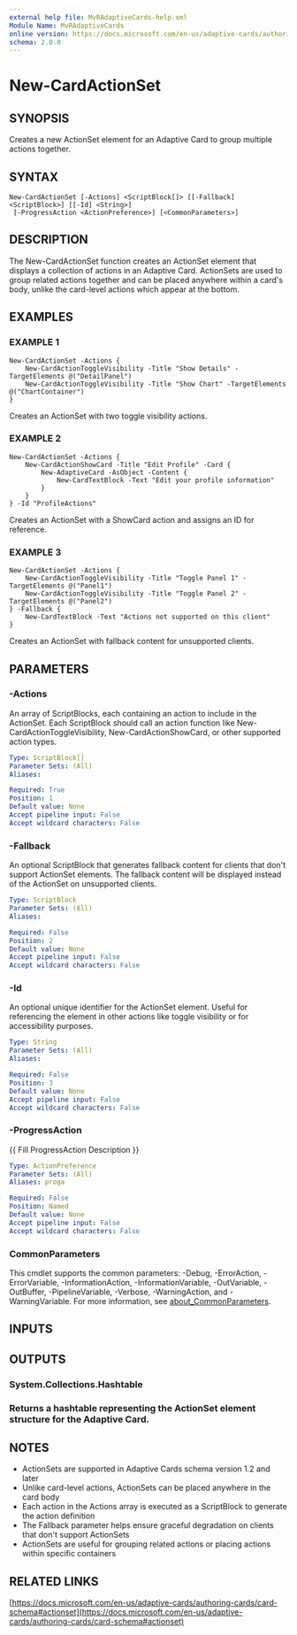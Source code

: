 ```yaml
---
external help file: MvRAdaptiveCards-help.xml
Module Name: MvRAdaptiveCards
online version: https://docs.microsoft.com/en-us/adaptive-cards/authoring-cards/card-schema#actionset
schema: 2.0.0
---
```


# New-CardActionSet

## SYNOPSIS
Creates a new ActionSet element for an Adaptive Card to group multiple actions together.

## SYNTAX

```
New-CardActionSet [-Actions] <ScriptBlock[]> [[-Fallback] <ScriptBlock>] [[-Id] <String>]
 [-ProgressAction <ActionPreference>] [<CommonParameters>]
```

## DESCRIPTION
The New-CardActionSet function creates an ActionSet element that displays a collection of actions
in an Adaptive Card.
ActionSets are used to group related actions together and can be placed
anywhere within a card's body, unlike the card-level actions which appear at the bottom.

## EXAMPLES

### EXAMPLE 1
```
New-CardActionSet -Actions {
    New-CardActionToggleVisibility -Title "Show Details" -TargetElements @("DetailPanel")
    New-CardActionToggleVisibility -Title "Show Chart" -TargetElements @("ChartContainer")
}
```

Creates an ActionSet with two toggle visibility actions.

### EXAMPLE 2
```
New-CardActionSet -Actions {
    New-CardActionShowCard -Title "Edit Profile" -Card {
        New-AdaptiveCard -AsObject -Content {
            New-CardTextBlock -Text "Edit your profile information"
        }
    }
} -Id "ProfileActions"
```

Creates an ActionSet with a ShowCard action and assigns an ID for reference.

### EXAMPLE 3
```
New-CardActionSet -Actions {
    New-CardActionToggleVisibility -Title "Toggle Panel 1" -TargetElements @("Panel1")
    New-CardActionToggleVisibility -Title "Toggle Panel 2" -TargetElements @("Panel2")
} -Fallback {
    New-CardTextBlock -Text "Actions not supported on this client"
}
```

Creates an ActionSet with fallback content for unsupported clients.

## PARAMETERS

### -Actions
An array of ScriptBlocks, each containing an action to include in the ActionSet.
Each ScriptBlock should call an action function like New-CardActionToggleVisibility,
New-CardActionShowCard, or other supported action types.

```yaml
Type: ScriptBlock[]
Parameter Sets: (All)
Aliases:

Required: True
Position: 1
Default value: None
Accept pipeline input: False
Accept wildcard characters: False
```

### -Fallback
An optional ScriptBlock that generates fallback content for clients that don't support
ActionSet elements.
The fallback content will be displayed instead of the ActionSet
on unsupported clients.

```yaml
Type: ScriptBlock
Parameter Sets: (All)
Aliases:

Required: False
Position: 2
Default value: None
Accept pipeline input: False
Accept wildcard characters: False
```

### -Id
An optional unique identifier for the ActionSet element.
Useful for referencing the element
in other actions like toggle visibility or for accessibility purposes.

```yaml
Type: String
Parameter Sets: (All)
Aliases:

Required: False
Position: 3
Default value: None
Accept pipeline input: False
Accept wildcard characters: False
```

### -ProgressAction
{{ Fill ProgressAction Description }}

```yaml
Type: ActionPreference
Parameter Sets: (All)
Aliases: proga

Required: False
Position: Named
Default value: None
Accept pipeline input: False
Accept wildcard characters: False
```

### CommonParameters
This cmdlet supports the common parameters: -Debug, -ErrorAction, -ErrorVariable, -InformationAction, -InformationVariable, -OutVariable, -OutBuffer, -PipelineVariable, -Verbose, -WarningAction, and -WarningVariable. For more information, see [about_CommonParameters](http://go.microsoft.com/fwlink/?LinkID=113216).

## INPUTS

## OUTPUTS

### System.Collections.Hashtable
### Returns a hashtable representing the ActionSet element structure for the Adaptive Card.
## NOTES
- ActionSets are supported in Adaptive Cards schema version 1.2 and later
- Unlike card-level actions, ActionSets can be placed anywhere in the card body
- Each action in the Actions array is executed as a ScriptBlock to generate the action definition
- The Fallback parameter helps ensure graceful degradation on clients that don't support ActionSets
- ActionSets are useful for grouping related actions or placing actions within specific containers

## RELATED LINKS

[https://docs.microsoft.com/en-us/adaptive-cards/authoring-cards/card-schema#actionset](https://docs.microsoft.com/en-us/adaptive-cards/authoring-cards/card-schema#actionset)

